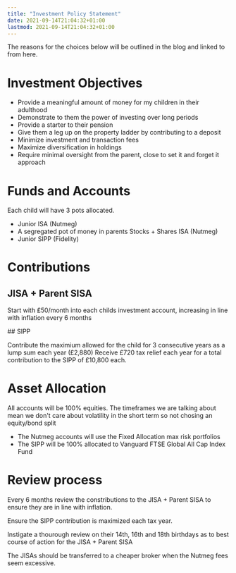 ```yaml
---
title: "Investment Policy Statement"
date: 2021-09-14T21:04:32+01:00
lastmod: 2021-09-14T21:04:32+01:00
---
```


The reasons for the choices below will be outlined in the blog and linked to from here.

# Investment Objectives

- Provide a meaningful amount of money for my children in their adulthood
- Demonstrate to them the power of investing over long periods
- Provide a starter to their pension
- Give them a leg up on the property ladder by contributing to a deposit
- Minimize investment and transaction fees
- Maximize diversification in holdings
- Require minimal oversight from the parent, close to set it and forget it approach

# Funds and Accounts

Each child will have 3 pots allocated.

- Junior ISA (Nutmeg) 
- A segregated pot of money in parents Stocks + Shares ISA (Nutmeg) 
- Junior SIPP (Fidelity) 

# Contributions

## JISA + Parent SISA

Start with £50/month into each childs investment account, increasing in line with inflation every 6 months

## SIPP

Contribute the maximium allowed for the child for 3 consecutive years as a lump sum each year (£2,880)
Receive £720 tax relief each year for a total contribution to the SIPP of £10,800 each.

# Asset Allocation

All accounts will be 100% equities.  The timeframes we are talking about mean we don't care about volatility in the short term so not chosing an equity/bond split

- The Nutmeg accounts will use the Fixed Allocation max risk portfolios
- The SIPP will be 100% allocated to Vanguard FTSE Global All Cap Index Fund

# Review process

Every 6 months review the constributions to the JISA + Parent SISA to ensure they are in line with inflation.  

Ensure the SIPP contribution is maximized each tax year.

Instigate a thourough review on their 14th, 16th and 18th birthdays as to best course of action for the JISA + Parent SISA

The JISAs should be transferred to a cheaper broker when the Nutmeg fees seem excessive.  


